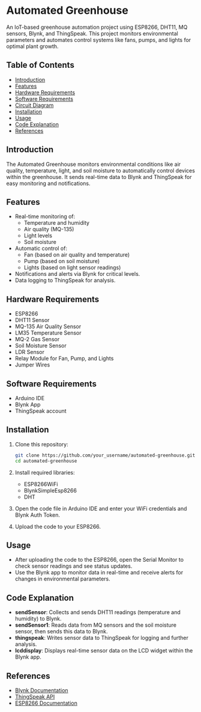 # Automated Greenhouse

An IoT-based greenhouse automation project using ESP8266, DHT11, MQ sensors, Blynk, and ThingSpeak. This project monitors environmental parameters and automates control systems like fans, pumps, and lights for optimal plant growth.

## Table of Contents
- [Introduction](#introduction)
- [Features](#features)
- [Hardware Requirements](#hardware-requirements)
- [Software Requirements](#software-requirements)
- [Circuit Diagram](#circuit-diagram)
- [Installation](#installation)
- [Usage](#usage)
- [Code Explanation](#code-explanation)
- [References](#references)

## Introduction
The Automated Greenhouse monitors environmental conditions like air quality, temperature, light, and soil moisture to automatically control devices within the greenhouse. It sends real-time data to Blynk and ThingSpeak for easy monitoring and notifications.

## Features
- Real-time monitoring of:
  - Temperature and humidity
  - Air quality (MQ-135)
  - Light levels
  - Soil moisture
- Automatic control of:
  - Fan (based on air quality and temperature)
  - Pump (based on soil moisture)
  - Lights (based on light sensor readings)
- Notifications and alerts via Blynk for critical levels.
- Data logging to ThingSpeak for analysis.

## Hardware Requirements
- ESP8266
- DHT11 Sensor
- MQ-135 Air Quality Sensor
- LM35 Temperature Sensor
- MQ-2 Gas Sensor
- Soil Moisture Sensor
- LDR Sensor
- Relay Module for Fan, Pump, and Lights
- Jumper Wires

## Software Requirements
- Arduino IDE
- Blynk App
- ThingSpeak account

## Installation

1. Clone this repository:
   ```bash
   git clone https://github.com/your_username/automated-greenhouse.git
   cd automated-greenhouse
2. Install required libraries:

   - ESP8266WiFi
   - BlynkSimpleEsp8266
   - DHT
3. Open the code file in Arduino IDE and enter your WiFi credentials and Blynk Auth Token.
4. Upload the code to your ESP8266.

## Usage
- After uploading the code to the ESP8266, open the Serial Monitor to check sensor readings and see status updates.
- Use the Blynk app to monitor data in real-time and receive alerts for changes in environmental parameters.

## Code Explanation
- **sendSensor**: Collects and sends DHT11 readings (temperature and humidity) to Blynk.
- **sendSensor1**: Reads data from MQ sensors and the soil moisture sensor, then sends this data to Blynk.
- **thingspeak**: Writes sensor data to ThingSpeak for logging and further analysis.
- **lcddisplay**: Displays real-time sensor data on the LCD widget within the Blynk app.

## References
- [Blynk Documentation](https://docs.blynk.io/)
- [ThingSpeak API](https://thingspeak.com/docs)
- [ESP8266 Documentation](https://www.espressif.com/en/products/socs/esp8266)

